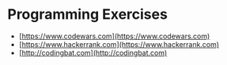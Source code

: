 # Programming Exercises

- [https://www.codewars.com](https://www.codewars.com)
- [https://www.hackerrank.com](https://www.hackerrank.com)
- [http://codingbat.com](http://codingbat.com)
